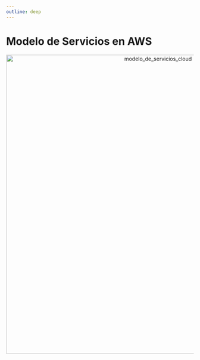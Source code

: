 ```yaml
---
outline: deep
---
```


# Modelo de Servicios en AWS


<p align="center">
  <img src="/cloud_modelo_servicios.jpeg" width="800" alt="modelo_de_servicios_cloud"/>
</p>